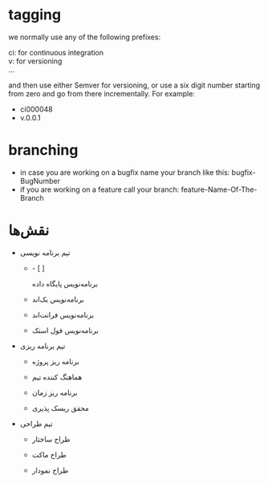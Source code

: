 # tagging
we normally use any of the following prefixes: 
    
ci: for continuous integration  
v: for versioning  
...

and then use either Semver for versioning, or use a six digit number starting from zero and go from there incrementally. For example:  
- ci000048  
- v.0.0.1  

# branching
- in case you are working on a bugfix name your branch like this: bugfix-BugNumber  
- if you are working on a feature call your branch: feature-Name-Of-The-Branch

<h1 dir="rtl" align="left">نقش‌ها</h1>
<ul>
    <li>
        <p dir="rtl" align="left">تیم برنامه نویسی</p>
        <ul>
            <li>
- [ ]                <p dir="rtl" align="left">برنامه‌نویس پایگاه داده</p>
            </li>
            <li>
                <p dir="rtl" align="left">برنامه‌نویس بک‌اند</p>
            </li>
            <li>
                <p dir="rtl" align="left">برنامه‌نویس فرانت‌اند</p>
            </li>
            <li>
                <p dir="rtl" align="left">برنامه‌نویس فول استک</p>
            </li>
        </ul>
    </li>
    <li>
        <p dir="rtl" align="left">تیم برنامه ریزی</p>
        <ul>
            <li>
                <p dir="rtl" align="left">برنامه ریز پروژه</p>
            </li>
            <li>
                <p dir="rtl" align="left">هماهنگ کننده تیم</p>
            </li>
            <li>
                <p dir="rtl" align="left">برنامه ریز زمان</p>
            </li>
            <li>
                <p dir="rtl" align="left">محقق ریسک پذیری</p>
            </li>
        </ul>
    </li>
    <li>
        <p dir="rtl" align="left">تیم طراحی</p>
        <ul>
            <li>
                <p dir="rtl" align="left">طراح ساختار</p>
            </li>
            <li>
                <p dir="rtl" align="left">طراح ماکت</p>
            </li>
            <li>
                <p dir="rtl" align="left">طراح نمودار</p>
            </li>
        </ul>
    </li>
</ul>
